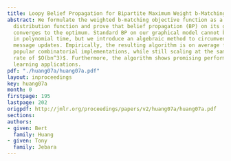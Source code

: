 ```yaml
---
title: Loopy Belief Propagation for Bipartite Maximum Weight b-Matching
abstract: We formulate the weighted b-matching objective function as a probability
  distribution function and prove that belief propagation (BP) on its graphical model
  converges to the optimum. Standard BP on our graphical model cannot be computed
  in polynomial time, but we introduce an algebraic method to circumvent the combinatorial
  message updates. Empirically, the resulting algorithm is on average faster than
  popular combinatorial implementations, while still scaling at the same asymptotic
  rate of $O(bn^3)$. Furthermore, the algorithm shows promising performance in machine
  learning applications.
pdf: "./huang07a/huang07a.pdf"
layout: inproceedings
key: huang07a
month: 0
firstpage: 195
lastpage: 202
origpdf: http://jmlr.org/proceedings/papers/v2/huang07a/huang07a.pdf
sections: 
authors:
- given: Bert
  family: Huang
- given: Tony
  family: Jebara
---
```

